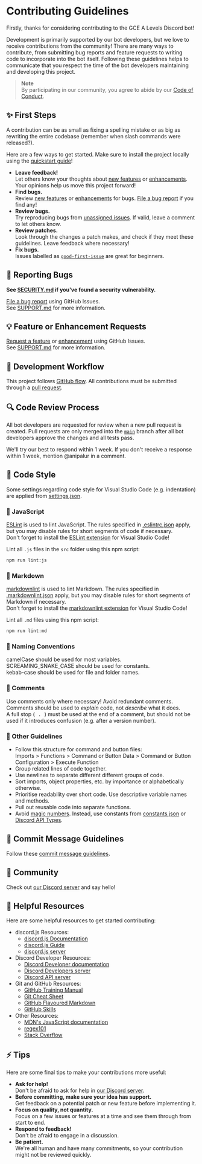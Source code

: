 # Contributing Guidelines

Firstly, thanks for considering contributing to the GCE A Levels Discord bot!

Development is primarily supported by our bot developers, but we love to receive contributions from the community!
There are many ways to contribute, from submitting bug reports and feature requests to writing code to incorporate into the bot itself.
Following these guidelines helps to communicate that you respect the time of the bot developers maintaining and developing this project.

> **Note**  
> By participating in our community, you agree to abide by our [Code of Conduct](./CODE_OF_CONDUCT.md "View the Code of Conduct.").

## ✨ First Steps

A contribution can be as small as fixing a spelling mistake or as big as rewriting the entire codebase (remember when slash commands were released?).

Here are a few ways to get started.
Make sure to install the project locally using the [quickstart guide](./README.md#-quickstart "View the quickstart guide.")!

- **Leave feedback!**  
  Let others know your thoughts about [new features][new-feature] or [enhancements][enhancement].
  Your opinions help us move this project forward!
- **Find bugs.**  
  Review [new features][new-feature] or [enhancements][enhancement] for bugs.
  [File a bug report][file-bug-report] if you find any!
- **Review bugs.**  
  Try reproducing bugs from [unassigned issues](https://github.com/anipalur/gce-a-levels-bot/issues?q=is%3Aissue+is%3Aopen+no%3Aassignee "View unassigned issues."). If valid, leave a comment to let others know.
- **Review patches.**  
  Look through the changes a patch makes, and check if they meet these guidelines. Leave feedback where necessary!
- **Fix bugs.**  
  Issues labelled as [`good-first-issue`](https://github.com/anipalur/gce-a-levels-bot/issues?q=is%3Aopen+is%3Aissue+label%3A%22good+first+issue%22 "View 'good first issue' issues.") are great for beginners.  

## 🐛 Reporting Bugs

**See [SECURITY.md](./.github/SECURITY.md "View the SECURITY.md file.") if you've found a security vulnerability.**

[File a bug report][file-bug-report] using GitHub Issues.  
See [SUPPORT.md][support] for more information.

## 💡 Feature or Enhancement Requests

[Request a feature](https://github.com/anipalur/gce-a-levels-bot/issues/new?assignees=&labels=new+feature&projects=&template=feature-request.yml "Request a feature.")
or [enhancement](https://github.com/anipalur/gce-a-levels-bot/issues/new?assignees=&labels=enhancement&projects=&template=enhancement-request.yml "Request an enhancement.") using GitHub Issues.  
See [SUPPORT.md][support] for more information.

## 🔀 Development Workflow

This project follows [GitHub flow](https://docs.github.com/en/get-started/quickstart/github-flow "Learn more about GitHub flow.").
All contributions must be submitted through a [pull request](https://github.com/anipalur/gce-a-levels-bot/pulls "View all pull requests.").

## 🔍 Code Review Process

All bot developers are requested for review when a new pull request is created.
Pull requests are only merged into the [`main`](https://github.com/anipalur/gce-a-levels-bot/tree/main "View the main branch.") branch
after all bot developers approve the changes and all tests pass.

We'll try our best to respond within 1 week.
If you don't receive a response within 1 week, mention @anipalur in a comment.

## 📜 Code Style

Some settings regarding code style for Visual Studio Code (e.g. indentation) are applied from [settings.json](./.vscode/settings.json "View the settings.json file.").

### 🔧 JavaScript

[ESLint](https://github.com/eslint/eslint "Learn more about ESLint.") is used to lint JavaScript.
The rules specified in [.eslintrc.json](./.eslintrc.json "View the .eslintrc.json file.") apply,
but you may disable rules for short segments of code if necessary.  
Don't forget to install the [ESLint extension](https://marketplace.visualstudio.com/items?itemName=dbaeumer.vscode-eslint "View the ESLint extension.")
for Visual Studio Code!

Lint all `.js` files in the `src` folder using this npm script:

```bash
npm run lint:js
```

### 📃 Markdown

[markdownlint](https://github.com/DavidAnson/markdownlint "Learn more about markdownlint.") is used to lint Markdown.
The rules specified in [.markdownlint.json](./.markdownlint.json "View the .markdownlint.json file.") apply,
but you may disable rules for short segments of Markdown if necessary.  
Don't forget to install the [markdownlint extension](https://marketplace.visualstudio.com/items?itemName=DavidAnson.vscode-markdownlint "View the markdownlint extension.")
for Visual Studio Code!

Lint all `.md` files using this npm script:

```bash
npm run lint:md
```

### 🔡 Naming Conventions

camelCase should be used for most variables.  
SCREAMING_SNAKE_CASE should be used for constants.  
kebab-case should be used for file and folder names.

### 💬 Comments

Use comments only where necessary! Avoid redundant comments.  
Comments should be used to *explain* code, not *describe* what it does.  
A full stop (<kbd> . </kbd>) must be used at the end of a comment,
but should not be used if it introduces confusion (e.g. after a version number).

### 🤷 Other Guidelines

- Follow this structure for command and button files:  
  Imports > Functions > Command or Button Data > Command or Button Configuration > Execute Function
- Group related lines of code together.
- Use newlines to separate different different groups of code.
- Sort imports, object properties, etc. by importance or alphabetically otherwise.
- Prioritise readability over short code. Use descriptive variable names and methods.
- Pull out reusable code into separate functions.
- Avoid [magic numbers](https://en.wikipedia.org/wiki/Magic_number_(programming) "Learn more about magic numbers.").
  Instead, use constants from [constants.json](./src/data/constants.json "View the constants.json file.") or [Discord API Types](https://discord-api-types.dev "Visit Discord API Types.").

## 📝 Commit Message Guidelines

Follow these [commit message guidelines](https://gist.github.com/robertpainsi/b632364184e70900af4ab688decf6f53 "View our commit message guidelines.").

## 👥 Community

Check out [our Discord server][discord-link] and say hello!

## 📖 Helpful Resources

Here are some helpful resources to get started contributing:

- discord.js Resources:
  - [discord.js Documentation](https://old.discordjs.dev/#/docs "Visit the discord.js documentation.")
  - [discord.js Guide](https://discordjs.guide "Visit the discord.js guide.")
  - [discord.js server](<https://discord.gg/djs> "Join the discord.js server.")
- Discord Developer Resources:
  - [Discord Developer documentation](https://discord.com/developers/docs/intro "Visit the Discord Developer documentation.")
  - [Discord Developers server](<https://discord.gg/discord-developers> "Join the Discord Developers server.")
  - [Discord API server](<https://discord.gg/discord-api> "Join the Discord API server.")
- Git and GitHub Resources:
  - [GitHub Training Manual](https://githubtraining.github.io/training-manual/book.pdf "View the GitHub Training Manual.")
  - [Git Cheat Sheet](https://training.github.com/downloads/github-git-cheat-sheet.pdf "View the Git Cheat Sheet.")
  - [GitHub Flavoured Markdown](https://docs.github.com/en/get-started/writing-on-github/getting-started-with-writing-and-formatting-on-github/basic-writing-and-formatting-syntax "Learn more about writing on GitHub.")
  - [GitHub Skills](https://skills.github.com "Learn how to use GitHub with GitHub Skills courses.")
- Other Resources:
  - [MDN's JavaScript documentation](https://developer.mozilla.org/docs/Web/JavaScript "Visit MDN's JavaScript documentation.")
  - [regex101](https://regex101.com "Visit regex101.")
  - [Stack Overflow](https://stackoverflow.com/tags/discord.js "View Stack Overflow posts tagged with discord.js!")

## ⚡ Tips

Here are some final tips to make your contributions more useful:

- **Ask for help!**    
  Don't be afraid to ask for help in [our Discord server][discord-link].
- **Before committing, make sure your idea has support.**  
  Get feedback on a potential patch or new feature before implementing it.
- **Focus on quality, not quantity.**  
  Focus on a few issues or features at a time and see them through from start to end.
- **Respond to feedback!**  
  Don't be afraid to engage in a discussion.
- **Be patient.**  
  We're all human and have many commitments, so your contribution might not be reviewed quickly.

[discord-link]: https://discord.gg/eFpRcRzcf7 "Join the GCE A Levels Discord server!"
[new-feature]: https://github.com/anipalur/gce-a-levels-bot/issues?q=is%3Aopen+is%3Aissue+label%3A%22new+feature%22 "View 'new feature' issues."
[enhancement]: https://github.com/anipalur/gce-a-levels-bot/issues?q=is%3Aopen+is%3Aissue+label%3Aenhancement "View 'enhancement' issues."
[file-bug-report]: https://github.com/anipalur/gce-a-levels-bot/issues/new?assignees=&labels=bug&projects=&template=bug-report.yml "File a bug report."
[support]: ./.github/SUPPORT.md "View the SUPPORT.md file."
